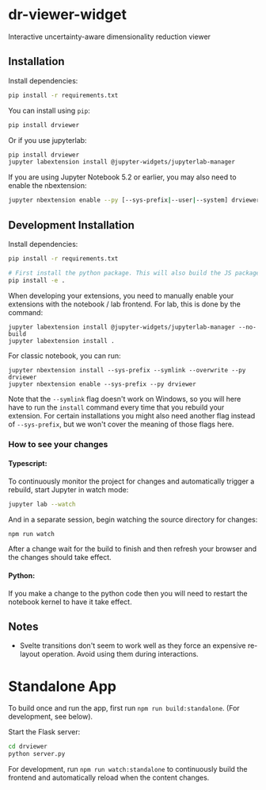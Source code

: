 # dr-viewer-widget

Interactive uncertainty-aware dimensionality reduction viewer

## Installation

Install dependencies:

```bash
pip install -r requirements.txt
```

You can install using `pip`:

```bash
pip install drviewer
```

Or if you use jupyterlab:

```bash
pip install drviewer
jupyter labextension install @jupyter-widgets/jupyterlab-manager
```

If you are using Jupyter Notebook 5.2 or earlier, you may also need to enable
the nbextension:

```bash
jupyter nbextension enable --py [--sys-prefix|--user|--system] drviewer
```

## Development Installation

Install dependencies:

```bash
pip install -r requirements.txt
```

```bash
# First install the python package. This will also build the JS packages.
pip install -e .
```

When developing your extensions, you need to manually enable your extensions with the
notebook / lab frontend. For lab, this is done by the command:

```
jupyter labextension install @jupyter-widgets/jupyterlab-manager --no-build
jupyter labextension install .
```

For classic notebook, you can run:

```
jupyter nbextension install --sys-prefix --symlink --overwrite --py drviewer
jupyter nbextension enable --sys-prefix --py drviewer
```

Note that the `--symlink` flag doesn't work on Windows, so you will here have to run
the `install` command every time that you rebuild your extension. For certain installations
you might also need another flag instead of `--sys-prefix`, but we won't cover the meaning
of those flags here.

### How to see your changes

#### Typescript:

To continuously monitor the project for changes and automatically trigger a rebuild, start Jupyter in watch mode:

```bash
jupyter lab --watch
```

And in a separate session, begin watching the source directory for changes:

```bash
npm run watch
```

After a change wait for the build to finish and then refresh your browser and the changes should take effect.

#### Python:

If you make a change to the python code then you will need to restart the notebook kernel to have it take effect.

## Notes

- Svelte transitions don't seem to work well as they force an expensive re-layout operation. Avoid using them during interactions.

# Standalone App

To build once and run the app, first run `npm run build:standalone`. (For development, see below).

Start the Flask server:

```bash
cd drviewer
python server.py
```

For development, run `npm run watch:standalone` to continuously build the frontend and automatically reload when the content changes.

